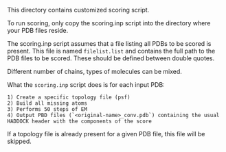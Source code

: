 This directory contains customized scoring script.

To run scoring, only copy the scoring.inp script into the directory where your PDB files reside.

The scoring.inp script assumes that a file listing all PDBs to be scored is present.
This file is named `filelist.list` and contains the full path to the PDB files to be scored. 
These should be defined between double quotes.

Different number of chains, types of molecules can be mixed.

What the `scoring.inp` script does is for each input PDB:

    1) Create a specific topology file (psf)
    2) Build all missing atoms
    3) Performs 50 steps of EM
    4) Output PBD files (`<original-name>_conv.pdb`) containing the usual HADDOCK header with the components of the score

If a topology file is already present for a given PDB file, this file will be skipped.
